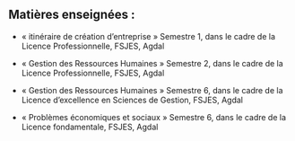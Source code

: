 ## Matières enseignées :

- « itinéraire de création d’entreprise » Semestre 1, dans le cadre de la Licence Professionnelle, FSJES, Agdal

- « Gestion des Ressources Humaines » Semestre 2, dans le cadre de la Licence Professionnelle, FSJES, Agdal

- « Gestion des Ressources Humaines » Semestre 6, dans le cadre de la Licence d’excellence en Sciences de Gestion, FSJES, Agdal

- « Problèmes économiques et sociaux » Semestre 6, dans le cadre de la Licence fondamentale, FSJES, Agdal

